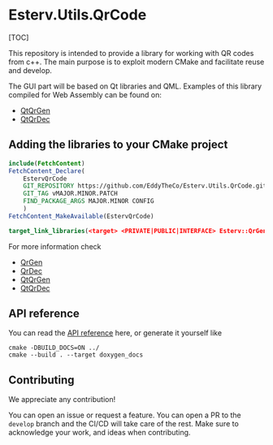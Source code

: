 # Esterv.Utils.QrCode 

[TOC]

This repository is intended to provide a library for working with QR codes from c++. The main purpose is to exploit modern CMake and facilitate reuse and develop.

The GUI part will be based on Qt libraries and QML. Examples of this library compiled for Web Assembly can be found on:
- [QtQrGen](https://eddytheco.github.io/qmlonline/?example_url=qt_qr_gen)
- [QtQrDec](https://eddytheco.github.io/qmlonline/?example_url=qt_qr_dec)

## Adding the libraries to your CMake project 

```CMake
include(FetchContent)
FetchContent_Declare(
	EstervQrCode
	GIT_REPOSITORY https://github.com/EddyTheCo/Esterv.Utils.QrCode.git
	GIT_TAG vMAJOR.MINOR.PATCH 
	FIND_PACKAGE_ARGS MAJOR.MINOR CONFIG  
	)
FetchContent_MakeAvailable(EstervQrCode)

target_link_libraries(<target> <PRIVATE|PUBLIC|INTERFACE> Esterv::QrGen Esterv::QtQrGen Esterv::QrDec Esterv::QtQrDec)
```
For more information check

- [QrGen](QrGen/README.md)
- [QrDec](QrDec/README.md)
- [QtQrGen](QtQrGen/README.md)
- [QtQrDec](QtQrDec/README.md)

## API reference

You can read the [API reference](https://eddytheco.github.io/qrCode/) here, or generate it yourself like
```
cmake -DBUILD_DOCS=ON ../
cmake --build . --target doxygen_docs
```

## Contributing

We appreciate any contribution!


You can open an issue or request a feature.
You can open a PR to the `develop` branch and the CI/CD will take care of the rest.
Make sure to acknowledge your work, and ideas when contributing.

